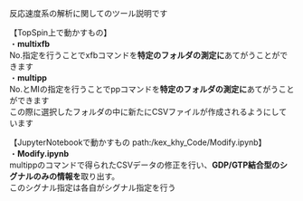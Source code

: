 反応速度系の解析に関してのツール説明です

【TopSpin上で動かすもの】  
・**multixfb**  
No.指定を行うことでxfbコマンドを**特定のフォルダの測定に**あてがうことができます  
・**multipp**  
No.とMIの指定を行うことでppコマンドを**特定のフォルダの測定に**あてがうことができます  
この際に選択したフォルダの中に新たにCSVファイルが作成されるようにしています  

【JupyterNotebookで動かすもの path:/kex_khy_Code/Modify.ipynb】  
・**Modify.ipynb**  
multippのコマンドで得られたCSVデータの修正を行い、**GDP/GTP結合型のシグナルのみの情報を**取り出す。  
このシグナル指定は各自がシグナル指定を行う  
